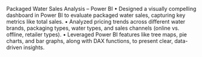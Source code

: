 Packaged Water Sales Analysis – Power BI
•	Designed a visually compelling dashboard in Power BI to evaluate packaged water sales, capturing key metrics like total sales.
•	Analyzed pricing trends across different water brands, packaging types, water types, and sales channels (online vs. offline, retailer types).
•	Leveraged Power BI features like tree maps, pie charts, and bar graphs, along with DAX functions, to present clear, data-driven insights.
